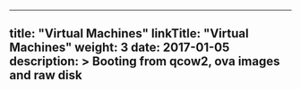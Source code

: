 
---
title: "Virtual Machines"
linkTitle: "Virtual Machines"
weight: 3
date: 2017-01-05
description: >
  Booting from qcow2, ova images and raw disk
---
